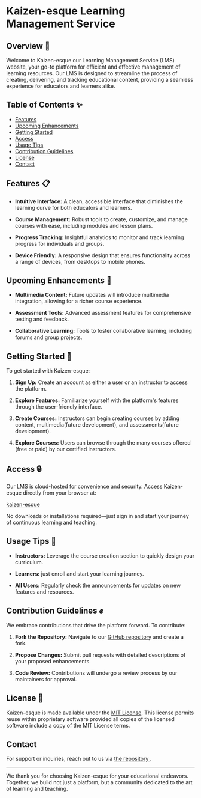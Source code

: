 # Kaizen-esque Learning Management Service

## Overview :sunrise:

Welcome to Kaizen-esque our Learning Management Service (LMS) website, your go-to platform for efficient and effective management of learning resources. Our LMS is designed to streamline the process of creating, delivering, and tracking educational content, providing a seamless experience for educators and learners alike.

## Table of Contents :sparkles:

- [Features](#features)
- [Upcoming Enhancements](#upcoming-enhancements)
- [Getting Started](#getting-started)
- [Access](#access)
- [Usage Tips](#usage-tips)
- [Contribution Guidelines](#contribution-guidelines)
- [License](#license)
- [Contact](#contact)

## Features :clipboard:

- **Intuitive Interface:** A clean, accessible interface that diminishes the learning curve for both educators and learners.

- **Course Management:** Robust tools to create, customize, and manage courses with ease, including modules and lesson plans.

- **Progress Tracking:** Insightful analytics to monitor and track learning progress for individuals and groups.

- **Device Friendly:** A responsive design that ensures functionality across a range of devices, from desktops to mobile phones.


## Upcoming Enhancements :roller_coaster:

- **Multimedia Content:** Future updates will introduce multimedia integration, allowing for a richer course experience.

- **Assessment Tools:** Advanced assessment features for comprehensive testing and feedback.

- **Collaborative Learning:** Tools to foster collaborative learning, including forums and group projects.


## Getting Started :bookmark_tabs:

To get started with Kaizen-esque:

1. **Sign Up:** Create an account as either a user or an instructor to access the platform.
   
2. **Explore Features:** Familiarize yourself with the platform's features through the user-friendly interface.

3. **Create Courses:** Instructors can begin creating courses by adding content, multimedia(future development), and assessments(future development).

4. **Explore Courses:** Users can browse through the many courses offered (free or paid) by our certified instructors.

## Access :lock:

Our LMS is cloud-hosted for convenience and security. Access Kaizen-esque directly from your browser at:

[kaizen-esque](https://kaizen-esque.onrender.com)

No downloads or installations required—just sign in and start your journey of continuous learning and teaching.


## Usage Tips :pencil:

- **Instructors:** Leverage the course creation section to quickly design your curriculum.

- **Learners:** just enroll and start your learning journey.

- **All Users:** Regularly check the announcements for updates on new features and resources.


## Contribution Guidelines :fist:

We embrace contributions that drive the platform forward. To contribute:

1. **Fork the Repository:** Navigate to our [GitHub repository](https://github.com/XenodiusAlpha/kaizen_esque) and create a fork.

2. **Propose Changes:** Submit pull requests with detailed descriptions of your proposed enhancements.

3. **Code Review:** Contributions will undergo a review process by our maintainers for approval.



## License :page_with_curl:

Kaizen-esque is made available under the [MIT License](https://github.com/XenodiusAlpha/kaizen_esque/blob/main/LICENSE). This license permits reuse within proprietary software provided all copies of the licensed software include a copy of the MIT License terms.

## Contact

For support or inquiries, reach out to us via [the repository ](https://github.com/XenodiusAlpha/kaizen_esque).


---


We thank you for choosing Kaizen-esque for your educational endeavors. Together, we build not just a platform, but a community dedicated to the art of learning and teaching.
